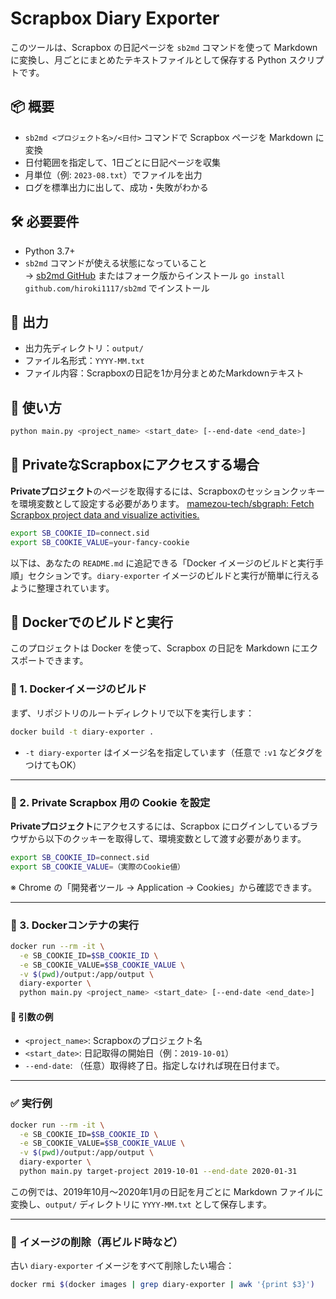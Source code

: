 # Scrapbox Diary Exporter

このツールは、Scrapbox の日記ページを `sb2md` コマンドを使って Markdown に変換し、月ごとにまとめたテキストファイルとして保存する Python スクリプトです。

## 📦 概要

- `sb2md <プロジェクト名>/<日付>` コマンドで Scrapbox ページを Markdown に変換
- 日付範囲を指定して、1日ごとに日記ページを収集
- 月単位（例: `2023-08.txt`）でファイルを出力
- ログを標準出力に出して、成功・失敗がわかる

## 🛠 必要要件

- Python 3.7+
- `sb2md` コマンドが使える状態になっていること  
  → [sb2md GitHub](https://github.com/hiroki1117/sb2md) またはフォーク版からインストール
  `go install github.com/hiroki1117/sb2md` でインストール

## 📂 出力

- 出力先ディレクトリ：`output/`
- ファイル名形式：`YYYY-MM.txt`
- ファイル内容：Scrapboxの日記を1か月分まとめたMarkdownテキスト

## 🚀 使い方

```bash
python main.py <project_name> <start_date> [--end-date <end_date>]
```

## 🔐 PrivateなScrapboxにアクセスする場合

**Privateプロジェクト**のページを取得するには、Scrapboxのセッションクッキーを環境変数として設定する必要があります。
[mamezou-tech/sbgraph: Fetch Scrapbox project data and visualize activities.](https://github.com/mamezou-tech/sbgraph)

```bash
export SB_COOKIE_ID=connect.sid
export SB_COOKIE_VALUE=your-fancy-cookie
```

以下は、あなたの `README.md` に追記できる「Docker イメージのビルドと実行手順」セクションです。`diary-exporter` イメージのビルドと実行が簡単に行えるように整理されています。


## 🐳 Dockerでのビルドと実行

このプロジェクトは Docker を使って、Scrapbox の日記を Markdown にエクスポートできます。

### 🔧 1. Dockerイメージのビルド

まず、リポジトリのルートディレクトリで以下を実行します：

```bash
docker build -t diary-exporter .
```

* `-t diary-exporter` はイメージ名を指定しています（任意で `:v1` などタグをつけてもOK）

---

### 🔐 2. Private Scrapbox 用の Cookie を設定

**Privateプロジェクト**にアクセスするには、Scrapbox にログインしているブラウザから以下のクッキーを取得して、環境変数として渡す必要があります。

```bash
export SB_COOKIE_ID=connect.sid
export SB_COOKIE_VALUE=（実際のCookie値）
```

※ Chrome の「開発者ツール → Application → Cookies」から確認できます。

---

### 🚀 3. Dockerコンテナの実行

```bash
docker run --rm -it \
  -e SB_COOKIE_ID=$SB_COOKIE_ID \
  -e SB_COOKIE_VALUE=$SB_COOKIE_VALUE \
  -v $(pwd)/output:/app/output \
  diary-exporter \
  python main.py <project_name> <start_date> [--end-date <end_date>]
```

#### 📌 引数の例

* `<project_name>`: Scrapboxのプロジェクト名
* `<start_date>`: 日記取得の開始日（例：`2019-10-01`）
* `--end-date`: （任意）取得終了日。指定しなければ現在日付まで。

---

### ✅ 実行例

```bash
docker run --rm -it \
  -e SB_COOKIE_ID=$SB_COOKIE_ID \
  -e SB_COOKIE_VALUE=$SB_COOKIE_VALUE \
  -v $(pwd)/output:/app/output \
  diary-exporter \
  python main.py target-project 2019-10-01 --end-date 2020-01-31
```

この例では、2019年10月〜2020年1月の日記を月ごとに Markdown ファイルに変換し、`output/` ディレクトリに `YYYY-MM.txt` として保存します。

---

### 🧼 イメージの削除（再ビルド時など）

古い `diary-exporter` イメージをすべて削除したい場合：

```bash
docker rmi $(docker images | grep diary-exporter | awk '{print $3}')
```

